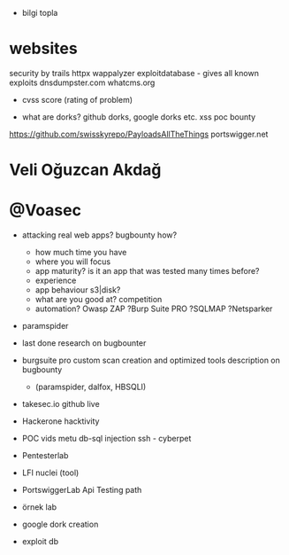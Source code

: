 - bilgi topla

# websites
security by trails
httpx
wappalyzer
exploitdatabase - gives all known exploits
dnsdumpster.com
whatcms.org


- cvss score (rating of problem)


* what are dorks? 
    github dorks, google dorks etc.
xss poc bounty

https://github.com/swisskyrepo/PayloadsAllTheThings
portswigger.net




# Veli Oğuzcan Akdağ
# @Voasec

- attacking real web apps? bugbounty how?
    - how much time you have
    - where you will focus
    - app maturity? 
        is it an app that was tested many times before?
    - experience
    - app behaviour 
        s3|disk?
    - what are you good at?
        competition
    - automation?
        Owasp ZAP
        ?Burp Suite PRO
        ?SQLMAP
        ?Netsparker

- paramspider

- last done research on bugbounter 

- burgsuite pro custom scan creation and optimized tools description on bugbounty
    - (paramspider, dalfox, HBSQLI)

- takesec.io github
    live
        

- Hackerone hacktivity

- POC vids
    metu db-sql injection
    ssh - cyberpet

- Pentesterlab

- LFI nuclei (tool)

- PortswiggerLab Api Testing path

- örnek lab

- google dork creation
    
- exploit db



